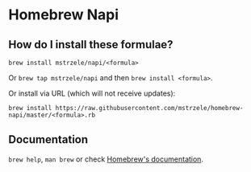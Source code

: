 # Homebrew Napi

## How do I install these formulae?
`brew install mstrzele/napi/<formula>`

Or `brew tap mstrzele/napi` and then `brew install <formula>`.

Or install via URL (which will not receive updates):

```
brew install https://raw.githubusercontent.com/mstrzele/homebrew-napi/master/<formula>.rb
```

## Documentation
`brew help`, `man brew` or check [Homebrew's documentation](https://github.com/Homebrew/homebrew/tree/master/share/doc/homebrew#readme).
